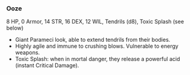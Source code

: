 ### Ooze
8 HP, 0 Armor, 14 STR, 16 DEX, 12 WIL, Tendrils (d8), Toxic Splash (see below)
- Giant Parameci look, able to extend tendrils from their bodies.
- Highly agile and immune to crushing blows. Vulnerable to energy weapons.
- Toxic Splash: when in mortal danger, they release a powerful acid (instant Critical Damage).

